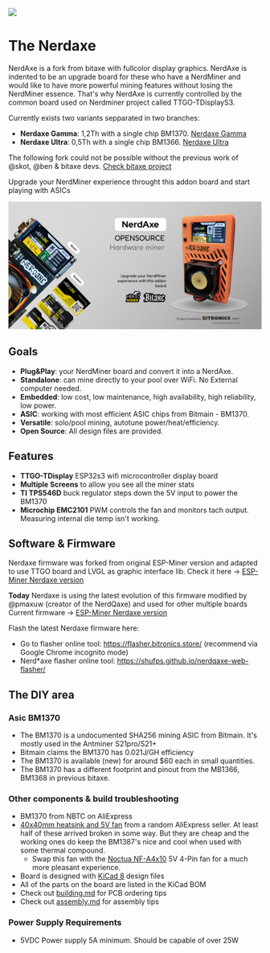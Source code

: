 [![](https://dcbadge.vercel.app/api/server/3E8ca2dkcC)](https://discord.gg/3E8ca2dkcC)

# The Nerdaxe
NerdAxe is a fork from bitaxe with fullcolor display graphics. NerdAxe is indented to be an upgrade board for these who have a NerdMiner and would like to have more powerful mining features without losing the NerdMiner essence. That's why NerdAxe is currently controlled by the common board used on Nerdminer project called TTGO-TDisplayS3.

Currently exists two variants sepparated in two branches:
- **Nerdaxe Gamma**: 1,2Th with a single chip BM1370. [Nerdaxe Gamma](https://github.com/BitMaker-hub/NerdAxe/tree/gamma-1%2C2Ths)
- **Nerdaxe Ultra**: 0,5Th with a single chip BM1366. [Nerdaxe Ultra](https://github.com/BitMaker-hub/NerdAxe/tree/ultra-500Ghs)

The following fork could not be possible without the previous work of @skot, @ben & bitaxe devs. [Check bitaxe project](https://bitaxe.org)

Upgrade your NerdMiner experience throught this addon board and start playing with ASICs

![NerdAxeUltra design](doc/NerdAxeGuithub.png)

## Goals
- **Plug&Play**: your NerdMiner board and convert it into a NerdAxe.
- **Standalone**: can mine directly to your pool over WiFi. No External computer needed.
- **Embedded**: low cost, low maintenance, high availability, high reliability, low power.
- **ASIC**: working with most efficient ASIC chips from Bitmain - BM1370.
- **Versatile**: solo/pool mining, autotune power/heat/efficiency.
- **Open Source**: All design files are provided.

## Features
- **TTGO-TDisplay** ESP32s3 wifi microcontroller display board
- **Multiple Screens** to allow you see all the miner stats 
- **TI TPS546D** buck regulator steps down the 5V input to power the BM1370
- **Microchip EMC2101** PWM controls the fan and monitors tach output. Measuring internal die temp isn't working.

## Software & Firmware
Nerdaxe firmware was forked from original ESP-Miner version and adapted to use TTGO board and LVGL as graphic interface lib. 
Check it here -> [ESP-Miner Nerdaxe version](https://github.com/BitMaker-hub/ESP-Miner-NerdAxe)

**Today** Nerdaxe is using the latest evolution of this firmware modified by @pmaxuw (creator of the NerdQaxe) and used for other multiple boards
Current firmware -> [ESP-Miner Nerdaxe version](https://github.com/BitMaker-hub/ESP-Miner-NerdAxe)

Flash the latest Nerdaxe firmware here: 
- Go to flasher online tool: https://flasher.bitronics.store/ (recommend via Google Chrome incognito mode)
- Nerd\*axe flasher online tool: https://shufps.github.io/nerdqaxe-web-flasher/  

## The DIY area

### Asic BM1370
- The BM1370 is a undocumented SHA256 mining ASIC from Bitmain. It's mostly used in the Antminer S21pro/S21+
- Bitmain claims the BM1370 has 0.021J/GH efficiency
- The BM1370 is available (new) for around $60 each in small quantities.
- The BM1370 has a different footprint and pinout from the MB1366, BM1368 in previous bitaxe.


### Other components & build troubleshooting
- BM1370 from NBTC on AliExpress
- [40x40mm heatsink and 5V fan](https://www.aliexpress.com/item/2251832861666365.html) from a random AliExpress seller. At least half of these arrived broken in some way. But they are cheap and the working ones do keep the BM1387's nice and cool when used with some thermal compound.
    - Swap this fan with the [Noctua NF-A4x10](https://noctua.at/en/products/fan/nf-a4x10-pwm) 5V 4-Pin fan for a much more pleasant experience.
- Board is designed with [KiCad 8](https://www.kicad.org) design files
- All of the parts on the board are listed in the KiCad BOM
- Check out [building.md](building.md) for PCB ordering tips
- Check out [assembly.md](assembly.md) for assembly tips

### Power Supply Requirements
- 5VDC Power supply 5A minimum. Should be capable of over 25W


